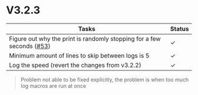 # V3.2.3

| Tasks | Status |
| ----- | ------ |
| Figure out why the print is randomly stopping for a few seconds ([#53](https://github.com/T9Air/Klipper_Power_Resume/issues/53)) | &check; |
| Minimum amount of lines to skip between logs is 5 | &check; |
| Log the speed (revert the changes from v3.2.2) | &check; |

> Problem not able to be fixed explicitly, the problem is when too much log macros are run at once
> 